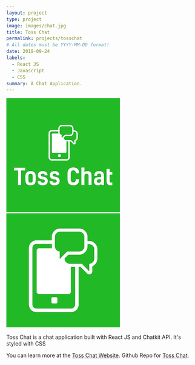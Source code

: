 ```yaml
---
layout: project
type: project
image: images/chat.jpg
title: Toss Chat
permalink: projects/tosschat
# All dates must be YYYY-MM-DD format!
date: 2019-09-24
labels:
  - React JS
  - Javascript
  - CSS
summary: A Chat Application.
---
```


<div class="ui small rounded images">
  <img class="ui image" src="../images/chat.jpg">
  <img class="ui image" src="../images/chat1.jpg">
</div>

Toss Chat is a chat application built with React JS and Chatkit API. It's styled with CSS

You can learn more at the [Toss Chat Website](https://toss-chat.netlify.com/).
Github Repo for [Toss Chat](https://github.com/PJMantoss/toss_chat).
